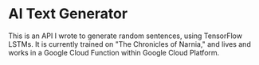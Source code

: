 # AI Text Generator

This is an API I wrote to generate random sentences, using TensorFlow LSTMs.  It is currently trained on "The Chronicles of Narnia," and lives and works in a Google Cloud Function within Google Cloud Platform. 
